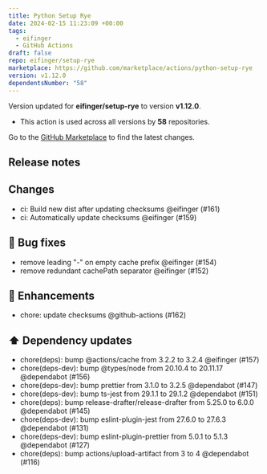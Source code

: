 ```yaml
---
title: Python Setup Rye
date: 2024-02-15 11:23:09 +00:00
tags:
  - eifinger
  - GitHub Actions
draft: false
repo: eifinger/setup-rye
marketplace: https://github.com/marketplace/actions/python-setup-rye
version: v1.12.0
dependentsNumber: "58"
---
```



Version updated for **eifinger/setup-rye** to version **v1.12.0**.
- This action is used across all versions by **58** repositories.

Go to the [GitHub Marketplace](https://github.com/marketplace/actions/python-setup-rye) to find the latest changes.

## Release notes

## Changes

- ci: Build new dist after updating checksums @eifinger (#161)
- ci: Automatically update checksums @eifinger (#159)

## 🐛 Bug fixes

- remove leading "-" on empty cache prefix @eifinger (#154)
- remove redundant cachePath separator @eifinger (#152)

## 🚀 Enhancements

- chore: update checksums @github-actions (#162)

## ⬆️ Dependency updates

- chore(deps): bump @actions/cache from 3.2.2 to 3.2.4 @eifinger (#157)
- chore(deps-dev): bump @types/node from 20.10.4 to 20.11.17 @dependabot (#156)
- chore(deps-dev): bump prettier from 3.1.0 to 3.2.5 @dependabot (#147)
- chore(deps-dev): bump ts-jest from 29.1.1 to 29.1.2 @dependabot (#151)
- chore(deps): bump release-drafter/release-drafter from 5.25.0 to 6.0.0 @dependabot (#145)
- chore(deps-dev): bump eslint-plugin-jest from 27.6.0 to 27.6.3 @dependabot (#131)
- chore(deps-dev): bump eslint-plugin-prettier from 5.0.1 to 5.1.3 @dependabot (#127)
- chore(deps): bump actions/upload-artifact from 3 to 4 @dependabot (#116)

